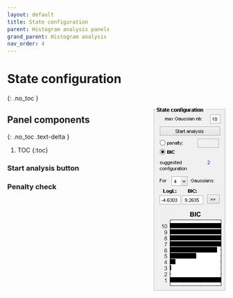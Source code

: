 ```yaml
---
layout: default
title: State configuration
parent: Histogram analysis panels
grand_parent: Histogram analysis
nav_order: 4
---
```


# State configuration
{: .no_toc }

<a href="../../assets/images/HA-panel-state-configuration.png"><img src="../../assets/images/HA-panel-state-configuration.png" style="float:right; max-width: 200px; margin-left: 15px;"/></a>

## Panel components
{: .no_toc .text-delta }

1. TOC
{:toc}

### 

### Start analysis button

### Penalty check


